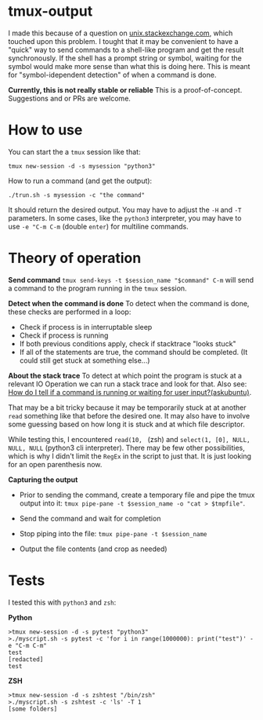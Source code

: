 # tmux-output

I made this because of a question on [unix.stackexchange.com](https://unix.stackexchange.com/questions/543206/read-output-from-screen), which touched upon this problem.
I tought that it may be convenient to have a "quick" way to send commands to a shell-like program and get the result synchronously. If the shell has a prompt string or symbol, waiting for the symbol would make more sense than what this is doing here. This is meant for "symbol-idependent detection" of when a command is done.

**Currently, this is not really stable or reliable**
This is a proof-of-concept. Suggestions and or PRs are welcome.
 
# How to use

You can start the a `tmux` session like that:

    tmux new-session -d -s mysession "python3"

How to run a command (and get the output):

    ./trun.sh -s mysession -c "the command"

It should return the desired output. You may have to adjust the `-H` and `-T` parameters. In some cases, like the `python3` interpreter, you may have to use `-e "C-m C-m` (double `enter`) for multiline commands.

# Theory of operation

**Send command**
`tmux send-keys -t $session_name "$command" C-m` will send a command to the program running in the `tmux` session.

**Detect when the command is done**
To detect when the command is done, these checks are performed in a loop:
- Check if process is in interruptable sleep
- Check if process is running
- If both previous conditions apply, check if stacktrace "looks stuck"
- If all of the statements are true, the command should be completed. (It could still get stuck at something else...)

**About the stack trace**
To detect at which point the program is stuck at a relevant IO Operation we can run a stack trace and look for that. Also see: [How do I tell if a command is running or waiting for user input?(askubuntu)](https://askubuntu.com/a/1118117/834547).

That may be a bit tricky because it may be temporarily stuck at at another `read` something like that before the desired one. It may also have to involve some guessing based on how long it is stuck and at which file descriptor.

While testing this, I encountered `read(10, ` (zsh) and `select(1, [0], NULL, NULL, NULL` (python3 cli interpreter). There may be few other possibilities, which is why I didn't limit the `RegEx` in the script to just that. It is just looking for an open parenthesis now.

**Capturing the output**

- Prior to sending the command, create a temporary file and pipe the tmux output into it: `tmux pipe-pane -t $session_name -o "cat > $tmpfile"`.

- Send the command and wait for completion

- Stop piping into the file: `tmux pipe-pane -t $session_name`

- Output the file contents (and crop as needed)

# Tests
I tested this with `python3` and `zsh`:

**Python**

    >tmux new-session -d -s pytest "python3"
    >./myscript.sh -s pytest -c 'for i in range(1000000): print("test")' -e "C-m C-m"
    test
    [redacted]
    test

**ZSH**

    >tmux new-session -d -s zshtest "/bin/zsh"
    >./myscript.sh -s zshtest -c 'ls' -T 1
    [some folders]
